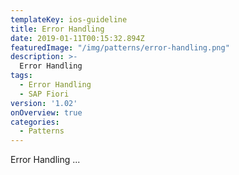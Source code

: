 ```yaml
---
templateKey: ios-guideline
title: Error Handling
date: 2019-01-11T00:15:32.894Z
featuredImage: "/img/patterns/error-handling.png"
description: >-
  Error Handling
tags:
  - Error Handling
  - SAP Fiori
version: '1.02'
onOverview: true
categories:
  - Patterns
---
```




Error Handling ...

